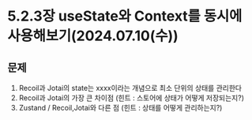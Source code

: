 # 5.2.3장 useState와 Context를 동시에 사용해보기(2024.07.10(수))

## 문제

1. Recoil과 Jotai의 state는 xxxx이라는 개념으로 최소 단위의 상태를 관리한다
2. Recoil과 Jotai의 가장 큰 차이점 (힌트 : 스토어에 상태가 어떻게 저장되는지?)
3. Zustand / Recoil,Jotai와 다른 점 (힌트 : 상태를 어떻게 관리하는지?)